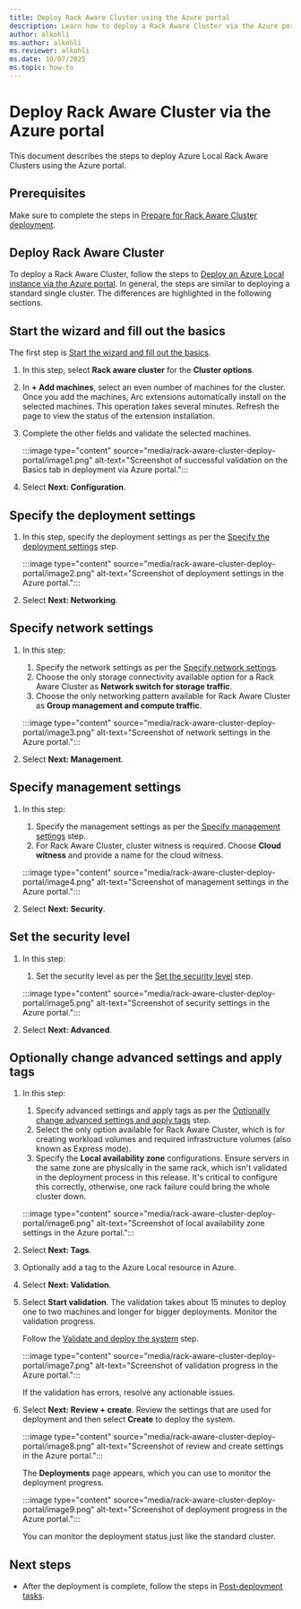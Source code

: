 ```yaml
---
title: Deploy Rack Aware Cluster using the Azure portal
description: Learn how to deploy a Rack Aware Cluster via the Azure portal with step-by-step guidance, including configuration, networking, and validation processes.
author: alkohli
ms.author: alkohli
ms.reviewer: alkohli
ms.date: 10/07/2025
ms.topic: how-to
---
```


# Deploy Rack Aware Cluster via the Azure portal

This document describes the steps to deploy Azure Local Rack Aware Clusters using the Azure portal.

## Prerequisites

Make sure to complete the steps in [Prepare for Rack Aware Cluster deployment](./rack-aware-cluster-deploy-prep.md).

## Deploy Rack Aware Cluster

To deploy a Rack Aware Cluster, follow the steps to [Deploy an Azure Local instance via the Azure portal](./deploy-via-portal.md). In general, the steps are similar to deploying a standard single cluster. The differences are highlighted in the following sections.

## Start the wizard and fill out the basics

The first step is [Start the wizard and fill out the basics](./deploy-via-portal.md#start-the-wizard-and-fill-out-the-basics).

1. In this step, select **Rack aware cluster** for the **Cluster options**.

1. In **+ Add machines**, select an even number of machines for the cluster. Once you add the machines, Arc extensions automatically install on the selected machines. This operation takes several minutes. Refresh the page to view the status of the extension installation.

1. Complete the other fields and validate the selected machines.

    :::image type="content" source="media/rack-aware-cluster-deploy-portal/image1.png" alt-text="Screenshot of successful validation on the Basics tab in deployment via Azure portal.":::

1. Select **Next: Configuration**.

## Specify the deployment settings

1. In this step, specify the deployment settings as per the [Specify the deployment settings](./deploy-via-portal.md#specify-the-deployment-settings) step.

    :::image type="content" source="media/rack-aware-cluster-deploy-portal/image2.png" alt-text="Screenshot of deployment settings in the Azure portal.":::

1. Select **Next: Networking**.

## Specify network settings

1. In this step:
    1. Specify the network settings as per the [Specify network settings](./deploy-via-portal.md#specify-network-settings).
    1. Choose the only storage connectivity available option for a Rack Aware Cluster as **Network switch for storage traffic**.
    1. Choose the only networking pattern available for Rack Aware Cluster as **Group management and compute traffic**.

    :::image type="content" source="media/rack-aware-cluster-deploy-portal/image3.png" alt-text="Screenshot of network settings in the Azure portal.":::

1. Select **Next: Management**.


## Specify management settings

1. In this step: 
    1. Specify the management settings as per the [Specify management settings](./deploy-via-portal.md#specify-management-settings) step.
    1. For Rack Aware Cluster, cluster witness is required. Choose **Cloud witness** and provide a name for the cloud witness.

    :::image type="content" source="media/rack-aware-cluster-deploy-portal/image4.png" alt-text="Screenshot of management settings in the Azure portal.":::

1. Select **Next: Security**.

## Set the security level

1. In this step:
    1. Set the security level as per the [Set the security level](./deploy-via-portal.md#set-the-security-level) step.

    :::image type="content" source="media/rack-aware-cluster-deploy-portal/image5.png" alt-text="Screenshot of security settings in the Azure portal.":::

1. Select **Next: Advanced**.

## Optionally change advanced settings and apply tags

1. In this step:
    1. Specify advanced settings and apply tags as per the [Optionally change advanced settings and apply tags](./deploy-via-portal.md#optionally-change-advanced-settings-and-apply-tags) step.
    1. Select the only option available for Rack Aware Cluster, which is for creating workload volumes and required infrastructure volumes (also known as Express mode).
    1. Specify the **Local availability zone** configurations. Ensure servers in the same zone are physically in the same rack, which isn't validated in the deployment process in this release. It's critical to configure this correctly, otherwise, one rack failure could bring the whole cluster down.

    :::image type="content" source="media/rack-aware-cluster-deploy-portal/image6.png" alt-text="Screenshot of local availability zone settings in the Azure portal.":::

1. Select **Next: Tags**.
1. Optionally add a tag to the Azure Local resource in Azure.
1. Select **Next: Validation**.
1. Select **Start validation**. The validation takes about 15 minutes to deploy one to two machines and longer for bigger deployments. Monitor the validation progress.

    Follow the [Validate and deploy the system](./deploy-via-portal.md#validate-and-deploy-the-system) step.

    :::image type="content" source="media/rack-aware-cluster-deploy-portal/image7.png" alt-text="Screenshot of validation progress in the Azure portal.":::

    If the validation has errors, resolve any actionable issues.

1. Select **Next: Review + create**. Review the settings that are used for deployment and then select **Create** to deploy the system.

    :::image type="content" source="media/rack-aware-cluster-deploy-portal/image8.png" alt-text="Screenshot of review and create settings in the Azure portal.":::

    The **Deployments** page appears, which you can use to monitor the deployment progress.

    :::image type="content" source="media/rack-aware-cluster-deploy-portal/image9.png" alt-text="Screenshot of deployment progress in the Azure portal.":::

    You can monitor the deployment status just like the standard cluster.

## Next steps

- After the deployment is complete, follow the steps in [Post-deployment tasks](../index.yml).
